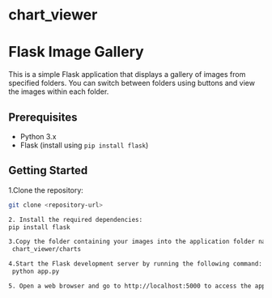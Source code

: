 # chart_viewer
# Flask Image Gallery

This is a simple Flask application that displays a gallery of images from specified folders. You can switch between folders using buttons and view the images within each folder.

## Prerequisites

- Python 3.x
- Flask (install using `pip install flask`)

## Getting Started

1.Clone the repository:

   ```bash
   git clone <repository-url>

2. Install the required dependencies:
 pip install flask

3.Copy the folder containing your images into the application folder named "charts". Ensure that the structure is as follows:
    chart_viewer/charts 

4.Start the Flask development server by running the following command:
	python app.py

5. Open a web browser and go to http://localhost:5000 to access the application.



